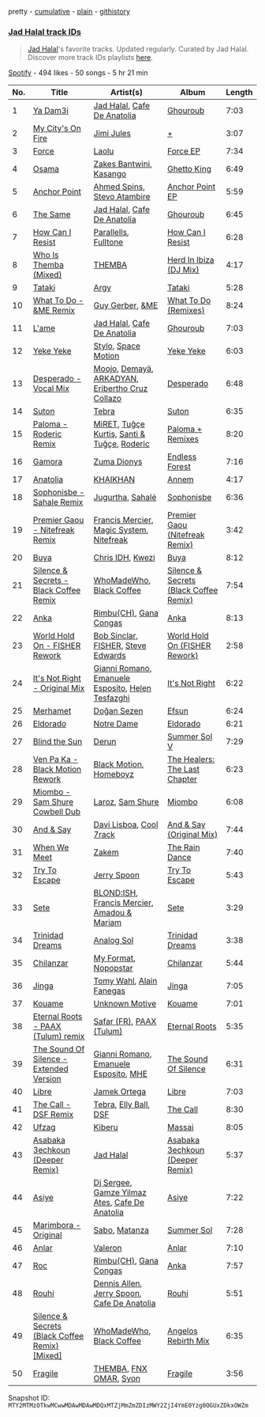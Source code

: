 pretty - [cumulative](/playlists/cumulative/37i9dQZF1DX3uM1d8KwMtp.md) - [plain](/playlists/plain/37i9dQZF1DX3uM1d8KwMtp) - [githistory](https://github.githistory.xyz/mackorone/spotify-playlist-archive/blob/main/playlists/plain/37i9dQZF1DX3uM1d8KwMtp)

### [Jad Halal track IDs](https://open.spotify.com/playlist/37i9dQZF1DX3uM1d8KwMtp)

> <a href="spotify:artist:1aIWC7EGIcWotOZ8LNHH9j">Jad Halal</a>'s favorite tracks\. Updated regularly\. Curated by Jad Halal\. Discover more track IDs playlists <a href="spotify:genre:track\_id">here</a>.

[Spotify](https://open.spotify.com/user/spotify) - 494 likes - 50 songs - 5 hr 21 min

| No. | Title | Artist(s) | Album | Length |
|---|---|---|---|---|
| 1 | [Ya Dam3i](https://open.spotify.com/track/6sjje7260A90a9bOR6EbYG) | [Jad Halal](https://open.spotify.com/artist/1aIWC7EGIcWotOZ8LNHH9j), [Cafe De Anatolia](https://open.spotify.com/artist/2sSSGlRMfz4ZEcw4rw0m0v) | [Ghouroub](https://open.spotify.com/album/0lgaPIausGrjLHeuY6Dz8V) | 7:03 |
| 2 | [My City's On Fire](https://open.spotify.com/track/4naKJYQsRnQcBvYcgAGivQ) | [Jimi Jules](https://open.spotify.com/artist/6RsLLSkSTcL4YrvgRcBTQd) | [+](https://open.spotify.com/album/611LjdYsQvGXLI0pCOrmZk) | 3:07 |
| 3 | [Force](https://open.spotify.com/track/3y2b7uFFbUgtTFeh4TKHAp) | [Laolu](https://open.spotify.com/artist/53PSeUFq8tMZc0zdd1oUTG) | [Force EP](https://open.spotify.com/album/3Vj7hxsIOeERxTr7lroS5P) | 7:34 |
| 4 | [Osama](https://open.spotify.com/track/0T0FIfA0AI3ELwNVBSZNS3) | [Zakes Bantwini](https://open.spotify.com/artist/5mZLaYqN0ZkjxfeUUmiuqL), [Kasango](https://open.spotify.com/artist/3jteNJj8zf2v4qYMGDXa8r) | [Ghetto King](https://open.spotify.com/album/3q8v4F3zabaHlG5IVECT6r) | 6:49 |
| 5 | [Anchor Point](https://open.spotify.com/track/38VyljyWXnVxtYWSiH5Hzc) | [Ahmed Spins](https://open.spotify.com/artist/4jercY4pUhY6jB8eQjpVJV), [Stevo Atambire](https://open.spotify.com/artist/6gbEfMzGr0anNu4sKlXZye) | [Anchor Point EP](https://open.spotify.com/album/1L8kegBtw3HkqpxTlqc1Fm) | 5:59 |
| 6 | [The Same](https://open.spotify.com/track/5mRFwMYA9y6dk16YH8KcZA) | [Jad Halal](https://open.spotify.com/artist/1aIWC7EGIcWotOZ8LNHH9j), [Cafe De Anatolia](https://open.spotify.com/artist/2sSSGlRMfz4ZEcw4rw0m0v) | [Ghouroub](https://open.spotify.com/album/0lgaPIausGrjLHeuY6Dz8V) | 6:45 |
| 7 | [How Can I Resist](https://open.spotify.com/track/54w3b8DMRcWWXSbnckLQq9) | [Parallells](https://open.spotify.com/artist/0vUlarTf6Zl87ewxRbFd9f), [Fulltone](https://open.spotify.com/artist/56SDkyON4gWd6NmWoWx8HT) | [How Can I Resist](https://open.spotify.com/album/5MjBnaVcD8NQYeXTFjcMlS) | 6:28 |
| 8 | [Who Is Themba \(Mixed\)](https://open.spotify.com/track/5rofzaLo6DzoR3TUVM8yJq) | [THEMBA](https://open.spotify.com/artist/64tzIMKX4Npx37YLcNZZNC) | [Herd In Ibiza \(DJ Mix\)](https://open.spotify.com/album/7r57rslWOYskZkS0YnVTzi) | 4:17 |
| 9 | [Tataki](https://open.spotify.com/track/1vdYudatKL5iRIM7i6vkvG) | [Argy](https://open.spotify.com/artist/1NaQOKgddaJipUtmptb7GI) | [Tataki](https://open.spotify.com/album/2TIki9mmFhTGkyJM0Svses) | 5:28 |
| 10 | [What To Do \- &ME Remix](https://open.spotify.com/track/0RMQgXHIBTsAVcaS7qahLq) | [Guy Gerber](https://open.spotify.com/artist/3bqBkAzdPwEDe1JUvb7ZeC), [&ME](https://open.spotify.com/artist/5mIowAJMp7RKNheelruV5z) | [What To Do \(Remixes\)](https://open.spotify.com/album/0SQmYnktpdLsK7jypOjAHh) | 8:24 |
| 11 | [L'ame](https://open.spotify.com/track/39NtjGMLdLBqrzJUgxpPAU) | [Jad Halal](https://open.spotify.com/artist/1aIWC7EGIcWotOZ8LNHH9j), [Cafe De Anatolia](https://open.spotify.com/artist/2sSSGlRMfz4ZEcw4rw0m0v) | [Ghouroub](https://open.spotify.com/album/0lgaPIausGrjLHeuY6Dz8V) | 7:03 |
| 12 | [Yeke Yeke](https://open.spotify.com/track/7LjswiwJTEq6wXKqf8Yb05) | [Stylo](https://open.spotify.com/artist/0e8a2RTD02fJ5lmCBOR7DI), [Space Motion](https://open.spotify.com/artist/1k7iyyK6j5IJzF0cUMcaGY) | [Yeke Yeke](https://open.spotify.com/album/1jxV6S1BJMXHH3OltagbjH) | 6:03 |
| 13 | [Desperado \- Vocal Mix](https://open.spotify.com/track/5SDO2GkFtXM0PD5jpymcBD) | [Moojo](https://open.spotify.com/artist/4bU2sBWgXJtViut3q68o5m), [Demayä](https://open.spotify.com/artist/0N2lDV24IPsStAeDuvzgC9), [ARKADYAN](https://open.spotify.com/artist/2ELBfW9Bn2xBAIvWeXeCgI), [Eribertho Cruz Collazo](https://open.spotify.com/artist/4nbtsWrvdzBCwNqsjfRVHy) | [Desperado](https://open.spotify.com/album/1D24WkLNkBUzFWHLXBBIab) | 6:48 |
| 14 | [Suton](https://open.spotify.com/track/6eq7V6zHwnHlRvjbWVA5nJ) | [Tebra](https://open.spotify.com/artist/3kI19T2Y7mzINNIOGHTg5P) | [Suton](https://open.spotify.com/album/4CaXJYT59yKpO5e9UfWBnQ) | 6:35 |
| 15 | [Paloma \- Roderic Remix](https://open.spotify.com/track/1vxxPXB1crb7QITSqG30Zr) | [MiRET](https://open.spotify.com/artist/0DvhQq0PzDC5dyRoH5XCI5), [Tuğçe Kurtiş](https://open.spotify.com/artist/5cYodhg1fZFGKqCQmgNlZf), [Santi & Tuğçe](https://open.spotify.com/artist/437O1jQdyOOhIS1M41xQaC), [Roderic](https://open.spotify.com/artist/7wSzFq5CoNoCpzazDphDJs) | [Paloma + Remixes](https://open.spotify.com/album/5LE9oiaGprQqvFtinBA73K) | 8:20 |
| 16 | [Gamora](https://open.spotify.com/track/3urFlzQr5f0jlGMGt84m76) | [Zuma Dionys](https://open.spotify.com/artist/7qqEqY1pR6Uj2Z41HNuszd) | [Endless Forest](https://open.spotify.com/album/5EE1o6sPngmmoL68oGZcBb) | 7:16 |
| 17 | [Anatolia](https://open.spotify.com/track/3rAXhCYxW5UIwPYmGGiHl7) | [KHAIKHAN](https://open.spotify.com/artist/0EhNqmWsXRucbAgAKfac75) | [Annem](https://open.spotify.com/album/4cCQiTtZbWocNmkqQWyXcI) | 4:17 |
| 18 | [Sophonisbe \- Sahale Remix](https://open.spotify.com/track/44288Pd23qyQs0FyCqti8L) | [Jugurtha](https://open.spotify.com/artist/72vSlNssmiyjzCAt4Z61ME), [Sahalé](https://open.spotify.com/artist/4M7kyBSGHK0aYYjObYeRXZ) | [Sophonisbe](https://open.spotify.com/album/0v9XsFBlAt1lyDuFhO1ZhM) | 6:36 |
| 19 | [Premier Gaou \- Nitefreak Remix](https://open.spotify.com/track/57e5ib2PnvuiaTvaI4jGDp) | [Francis Mercier](https://open.spotify.com/artist/44qAhQu52dYKcHOFQd3esf), [Magic System](https://open.spotify.com/artist/6MvRVq0CtpQQlwnIiszV8F), [Nitefreak](https://open.spotify.com/artist/6lbUCWVW3hgQgrJwB8wadJ) | [Premier Gaou \(Nitefreak Remix\)](https://open.spotify.com/album/1kfRbSlDcUF3hz3P9Zhg4c) | 3:42 |
| 20 | [Buya](https://open.spotify.com/track/5yXoXL2SrjM0XjFyGWPVkY) | [Chris IDH](https://open.spotify.com/artist/2z7bVSNugoW687HxM4eSa9), [Kwezi](https://open.spotify.com/artist/5tuitM1t2STg0mAoCxIpZp) | [Buya](https://open.spotify.com/album/2ivPFRRQwivgwnh9QqfOqE) | 8:12 |
| 21 | [Silence & Secrets \- Black Coffee Remix](https://open.spotify.com/track/3ZZDwhwD6ZsFQW0IGfiKrG) | [WhoMadeWho](https://open.spotify.com/artist/50Lr1puweM1hFsF1LpIZLM), [Black Coffee](https://open.spotify.com/artist/6wMr4zKPrrR0UVz08WtUWc) | [Silence & Secrets \(Black Coffee Remix\)](https://open.spotify.com/album/6yaDQvusuMpB2BqrsmhSRI) | 7:54 |
| 22 | [Anka](https://open.spotify.com/track/3YMoU9AGxlyCQgtIsQ8Vkj) | [Rimbu\(CH\)](https://open.spotify.com/artist/5X1mbOzivdPgJ8SVEDRFtF), [Gana Congas](https://open.spotify.com/artist/4AEwlGEW0QOEk7QxhyLCff) | [Anka](https://open.spotify.com/album/6lfcXtau5zMyV2jpqD0cfH) | 8:13 |
| 23 | [World Hold On \- FISHER Rework](https://open.spotify.com/track/2YDOjCfkGciEXxSutB6LJR) | [Bob Sinclar](https://open.spotify.com/artist/5YFS41yoX0YuFY39fq21oN), [FISHER](https://open.spotify.com/artist/1VJ0briNOlXRtJUAzoUJdt), [Steve Edwards](https://open.spotify.com/artist/2SwhNukah1MYpLR594PnuC) | [World Hold On \(FISHER Rework\)](https://open.spotify.com/album/4Z6joMam5q6D8khEfuaCWD) | 2:58 |
| 24 | [It's Not Right \- Original Mix](https://open.spotify.com/track/6huHqVYEgmmYJ8JvPSBlKx) | [Gianni Romano](https://open.spotify.com/artist/3GmVE58jiOKqS4WHGsxzCK), [Emanuele Esposito](https://open.spotify.com/artist/0dnLkdyWw9XCNQhGln0HZU), [Helen Tesfazghi](https://open.spotify.com/artist/71JA6QavKqzsNcJubmgXQT) | [It's Not Right](https://open.spotify.com/album/0kgq0v5cf8hsE77vg2k3Uh) | 6:22 |
| 25 | [Merhamet](https://open.spotify.com/track/75dhZ7AfOq4QNFDuiHjMDA) | [Doğan Sezen](https://open.spotify.com/artist/15ly7L03FKUoQhUnGseqCR) | [Efsun](https://open.spotify.com/album/29KqM9Q8hLujjg6EE1N9gS) | 6:24 |
| 26 | [Eldorado](https://open.spotify.com/track/50juFT8u0XDZQ5HO5khhlC) | [Notre Dame](https://open.spotify.com/artist/6Q1Ps2F5LkdxLAM6S7KPpt) | [Eldorado](https://open.spotify.com/album/3yp6o87R2Du2CC75dw2cqc) | 6:21 |
| 27 | [Blind the Sun](https://open.spotify.com/track/3dFgpRHUx60es4nvmxw4jv) | [Derun](https://open.spotify.com/artist/7DaUdudIwcfgSzFJX1VEVo) | [Summer Sol V](https://open.spotify.com/album/2pAEE8ppIkSaDxcCQ5J5Cp) | 7:29 |
| 28 | [Ven Pa Ka \- Black Motion Rework](https://open.spotify.com/track/24WCTSU9zrsQxBE1NIhBPM) | [Black Motion](https://open.spotify.com/artist/4x6n41nYGT6O61pSfgW4z7), [Homeboyz](https://open.spotify.com/artist/3L5iHIeqJGEaYViGapHs0C) | [The Healers: The Last Chapter](https://open.spotify.com/album/2F3Nw7Z7Gt6ET52DosiPTH) | 6:23 |
| 29 | [Miombo \- Sam Shure Cowbell Dub](https://open.spotify.com/track/06Y7RRtGrgIKc7pKSJJ8oh) | [Laroz](https://open.spotify.com/artist/37VopouYOyLqeH34jEZ7W9), [Sam Shure](https://open.spotify.com/artist/51YmUpitluHsvMTXJ2rsiN) | [Miombo](https://open.spotify.com/album/5GtgbyB6ATyCEAryQrTiFE) | 6:08 |
| 30 | [And & Say](https://open.spotify.com/track/4AP9t1HXnC9DC7gkxxuDJi) | [Davi Lisboa](https://open.spotify.com/artist/3CoEOtATYpsLEOIDHzhWKe), [Cool 7rack](https://open.spotify.com/artist/4csVM6wJgy2PcaH8aKSkT7) | [And & Say \(Original Mix\)](https://open.spotify.com/album/2xjXKyTy2swBlzNGOlDThe) | 7:44 |
| 31 | [When We Meet](https://open.spotify.com/track/4SMLbQZ9rM5BV8ZxLEOtGk) | [Zakem](https://open.spotify.com/artist/3aZZJkTAm6G2NRZ6DaiL7K) | [The Rain Dance](https://open.spotify.com/album/0TLE2OhP2Hspnn9DIJEKyb) | 7:40 |
| 32 | [Try To Escape](https://open.spotify.com/track/6ITyiTkL7g1D2hXYeSUYkO) | [Jerry Spoon](https://open.spotify.com/artist/0m6eNLtH4LgmXWq9Sz5d0j) | [Try To Escape](https://open.spotify.com/album/6Qebev2T4obA2q6jA2ZTOD) | 5:43 |
| 33 | [Sete](https://open.spotify.com/track/5B4gUqNKYgU38ULSWP5Bzj) | [BLOND:ISH](https://open.spotify.com/artist/6zsJjoCtL1WByG0VsuFWzR), [Francis Mercier](https://open.spotify.com/artist/44qAhQu52dYKcHOFQd3esf), [Amadou & Mariam](https://open.spotify.com/artist/3KH7WsR2JZQ94Ik8SyabU6) | [Sete](https://open.spotify.com/album/2dUSIzfLEgYB3QJB2Vt8j3) | 3:29 |
| 34 | [Trinidad Dreams](https://open.spotify.com/track/62F0yfVTEnjOBWKiXEEELZ) | [Analog Sol](https://open.spotify.com/artist/0bYiRfjvg9c9wt6fuxoUVc) | [Trinidad Dreams](https://open.spotify.com/album/7vkYBAyQIfEzBOUN9DnHpx) | 3:38 |
| 35 | [Chilanzar](https://open.spotify.com/track/3eRKV66fGzyDKLhZpbMPVO) | [My Format](https://open.spotify.com/artist/1UaOgB2VAZDXGiI5UgclhE), [Nopopstar](https://open.spotify.com/artist/3WZ1Fwoh1f4TOfp8LtAxzC) | [Chilanzar](https://open.spotify.com/album/6pUGx8rnnPZ1bVHVOM0EXu) | 5:44 |
| 36 | [Jinga](https://open.spotify.com/track/7FgtP833uZzS6s1FNTpy30) | [Tomy Wahl](https://open.spotify.com/artist/3Q92036hpjn7sxc79pUXvz), [Alain Fanegas](https://open.spotify.com/artist/4ej1s96CjHWyiRMtYa1kbJ) | [Jinga](https://open.spotify.com/album/0ouAjexRNLoTp8Cbv9ZiKX) | 7:05 |
| 37 | [Kouame](https://open.spotify.com/track/55LJoGb0Rkv5tAiOQWcLYk) | [Unknown Motive](https://open.spotify.com/artist/1MBZ1p2ynRLuZnGk8ZIdJ5) | [Kouame](https://open.spotify.com/album/7MiD4AoP6AQuI8mAVpROCh) | 7:01 |
| 38 | [Eternal Roots \- PAAX \(Tulum\) remix](https://open.spotify.com/track/77JvaKaFCOvROjm2qfrfDR) | [Safar \(FR\)](https://open.spotify.com/artist/249QVZLSwrDyleKNapaapm), [PAAX \(Tulum\)](https://open.spotify.com/artist/44f1ZKVW8Zh13oCOGGTiFd) | [Eternal Roots](https://open.spotify.com/album/6k8dJjNShTIPhwU9vA5sCL) | 5:35 |
| 39 | [The Sound Of Silence \- Extended Version](https://open.spotify.com/track/2pdFwbvjbixL0aprQ5bnX1) | [Gianni Romano](https://open.spotify.com/artist/3GmVE58jiOKqS4WHGsxzCK), [Emanuele Esposito](https://open.spotify.com/artist/0dnLkdyWw9XCNQhGln0HZU), [MHE](https://open.spotify.com/artist/5nEWKkUf6IA0Ry5wBOG1J0) | [The Sound Of Silence](https://open.spotify.com/album/5tG7zEHtCiDVDUDv5sgO7B) | 6:31 |
| 40 | [Libre](https://open.spotify.com/track/3XeVB8YM20IlBCjEmYc4o9) | [Jamek Ortega](https://open.spotify.com/artist/0z4954ccQLUdwTHCSMXtem) | [Libre](https://open.spotify.com/album/3xLfD35pFQYV5lwIURCogm) | 7:03 |
| 41 | [The Call \- DSF Remix](https://open.spotify.com/track/1FNMA4Zy0o5Z6Mq7H3QRp5) | [Tebra](https://open.spotify.com/artist/3kI19T2Y7mzINNIOGHTg5P), [Elly Ball](https://open.spotify.com/artist/7HXdeGBPEYJDB97Yy1sHMH), [DSF](https://open.spotify.com/artist/3K2gZWyRAOJH7Wlek8VOBC) | [The Call](https://open.spotify.com/album/43AbiDnZdsiZmWc2ZuqMKb) | 8:30 |
| 42 | [Ufzag](https://open.spotify.com/track/1wZEEn84EPDh0DezMNq7x0) | [Kiberu](https://open.spotify.com/artist/5sFNstp7DKE4milr5d1jV8) | [Massai](https://open.spotify.com/album/4y72Kq08pt3ZWMr83qqvz8) | 8:05 |
| 43 | [Asabaka 3echkoun \(Deeper Remix\)](https://open.spotify.com/track/1WxhZX5MdFnc2KS85lpsoz) | [Jad Halal](https://open.spotify.com/artist/1aIWC7EGIcWotOZ8LNHH9j) | [Asabaka 3echkoun \(Deeper Remix\)](https://open.spotify.com/album/5cwvzZK0I5ntRk3HRgpSOz) | 5:37 |
| 44 | [Asiye](https://open.spotify.com/track/3Y5OkzfSejM3jq7Cxz6OIO) | [Dj Sergee](https://open.spotify.com/artist/2N8naij4UgcpTIBNmA9zOl), [Gamze Yilmaz Ates](https://open.spotify.com/artist/5jkFnIWcwWNtK1oW8zw2nY), [Cafe De Anatolia](https://open.spotify.com/artist/2sSSGlRMfz4ZEcw4rw0m0v) | [Asiye](https://open.spotify.com/album/56KA60J5UwXFlGZBYGlpEG) | 7:22 |
| 45 | [Marimbora \- Original](https://open.spotify.com/track/2qpb6nlep47oTvt9J9Ql7f) | [Sabo](https://open.spotify.com/artist/10RszNTsRxSVY5IQOITArN), [Matanza](https://open.spotify.com/artist/1uwIzl6et4DJg5lbmyMW0g) | [Summer Sol](https://open.spotify.com/album/6iEbxNzIjuMk3oFWveulAn) | 7:28 |
| 46 | [Anlar](https://open.spotify.com/track/30rDKZPuQxu8US9AVEWkE7) | [Valeron](https://open.spotify.com/artist/1Y2TujuCl2jLHQGlbevTip) | [Anlar](https://open.spotify.com/album/22JM1qXMlAVy2MDKsdyN6c) | 7:10 |
| 47 | [Roc](https://open.spotify.com/track/5e063bYxq533JpgRCHBpt5) | [Rimbu\(CH\)](https://open.spotify.com/artist/5X1mbOzivdPgJ8SVEDRFtF), [Gana Congas](https://open.spotify.com/artist/4AEwlGEW0QOEk7QxhyLCff) | [Anka](https://open.spotify.com/album/6lfcXtau5zMyV2jpqD0cfH) | 7:57 |
| 48 | [Rouhi](https://open.spotify.com/track/55LgHMrNjkPR4GH2JrNo6A) | [Dennis Allen](https://open.spotify.com/artist/6DZmEIUpqFHuWWgytDvnF3), [Jerry Spoon](https://open.spotify.com/artist/0m6eNLtH4LgmXWq9Sz5d0j), [Cafe De Anatolia](https://open.spotify.com/artist/2sSSGlRMfz4ZEcw4rw0m0v) | [Rouhi](https://open.spotify.com/album/6DvjdqPz3PSSCePEeuDOBl) | 5:51 |
| 49 | [Silence & Secrets \(Black Coffee Remix\) \[Mixed\]](https://open.spotify.com/track/7yr19oQ20Uo2Zq4eOzn2F6) | [WhoMadeWho](https://open.spotify.com/artist/50Lr1puweM1hFsF1LpIZLM), [Black Coffee](https://open.spotify.com/artist/6wMr4zKPrrR0UVz08WtUWc) | [Angelos Rebirth Mix](https://open.spotify.com/album/2KvL2S5zjJpn72vYEouq6B) | 6:35 |
| 50 | [Fragile](https://open.spotify.com/track/5Q9Ds8Q34V9ZPfi0noJ7Xe) | [THEMBA](https://open.spotify.com/artist/64tzIMKX4Npx37YLcNZZNC), [FNX OMAR](https://open.spotify.com/artist/3dcqf190oFqc5FQNI05mVW), [Syon](https://open.spotify.com/artist/7eKtGS8Huzy0vi0KVmNfqE) | [Fragile](https://open.spotify.com/album/37abhSU412bkiwXr3ShshM) | 3:56 |

Snapshot ID: `MTY2MTMzOTkwMCwwMDAwMDAwMDQxMTZjMmZmZDIzMWY2ZjI4YmE0Yzg0OGUxZDkxOWZm`
